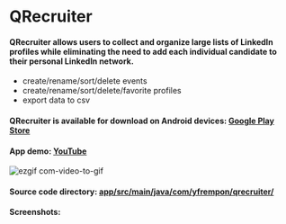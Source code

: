 # QRecruiter
#### QRecruiter allows users to collect and organize large lists of LinkedIn profiles while eliminating the need to add each individual candidate to their personal LinkedIn network.
  - create/rename/sort/delete events
  - create/rename/sort/delete/favorite profiles
  - export data to csv
  
#### QRecruiter is available for download on Android devices: [Google Play Store](https://play.google.com/store/apps/details?id=com.yfrempon.qrecruiter)
#### App demo: [YouTube](https://www.youtube.com/watch?v=ozDY7Fv5bb0)
![ezgif com-video-to-gif](https://user-images.githubusercontent.com/23369041/92349822-305ea300-f0a5-11ea-8cb9-2d93f29fd4b5.gif)

#### Source code directory: [app/src/main/java/com/yfrempon/qrecruiter/](https://github.com/YawFrempong/QRecruiter/tree/master/app/src/main/java/com/yfrempon/qrecruiter)

#### Screenshots:
